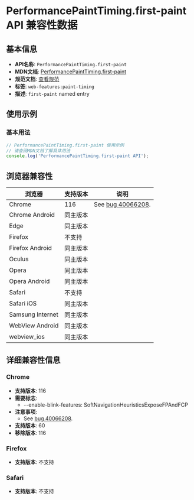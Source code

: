 # PerformancePaintTiming.first-paint API 兼容性数据

## 基本信息

- **API名称**: `PerformancePaintTiming.first-paint`
- **MDN文档**: [PerformancePaintTiming.first-paint](https://developer.mozilla.org/docs/Glossary/First_paint)
- **规范文档**: [查看规范](https://w3c.github.io/paint-timing/#first-paint)
- **标签**: `web-features:paint-timing`
- **描述**: `first-paint` named entry

## 使用示例

### 基本用法

```javascript
// PerformancePaintTiming.first-paint 使用示例
// 请查阅MDN文档了解具体用法
console.log('PerformancePaintTiming.first-paint API');
```

## 浏览器兼容性

| 浏览器 | 支持版本 | 说明 |
|--------|----------|------|
| Chrome | 116 | See [bug 40066208](https://crbug.com/40066208). |
| Chrome Android | 同主版本 |  |
| Edge | 同主版本 |  |
| Firefox | 不支持 |  |
| Firefox Android | 同主版本 |  |
| Oculus | 同主版本 |  |
| Opera | 同主版本 |  |
| Opera Android | 同主版本 |  |
| Safari | 不支持 |  |
| Safari iOS | 同主版本 |  |
| Samsung Internet | 同主版本 |  |
| WebView Android | 同主版本 |  |
| webview_ios | 同主版本 |  |

## 详细兼容性信息

### Chrome

- **支持版本**: 116
- **需要标志**: 
  - --enable-blink-features: SoftNavigationHeuristicsExposeFPAndFCP
- **注意事项**:
  - See [bug 40066208](https://crbug.com/40066208).
- **支持版本**: 60
- **移除版本**: 116

### Firefox

- **支持版本**: 不支持

### Safari

- **支持版本**: 不支持

